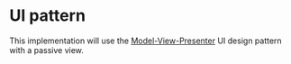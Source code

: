 # UI pattern

This implementation will use the [Model-View-Presenter](https://en.wikipedia.org/wiki/Model%E2%80%93view%E2%80%93presenter) UI design pattern with a passive view.
